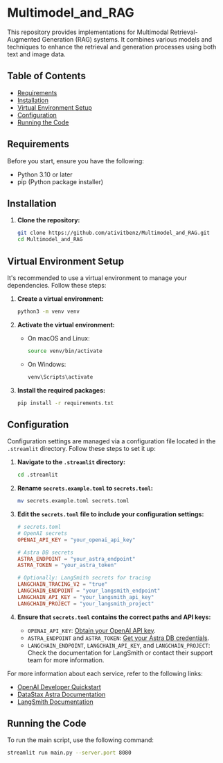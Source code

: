 # Multimodel_and_RAG

This repository provides implementations for Multimodal Retrieval-Augmented Generation (RAG) systems. It combines various models and techniques to enhance the retrieval and generation processes using both text and image data.

## Table of Contents

- [Requirements](#requirements)
- [Installation](#installation)
- [Virtual Environment Setup](#virtual-environment-setup)
- [Configuration](#configuration)
- [Running the Code](#running-the-code)


## Requirements

Before you start, ensure you have the following:

- Python 3.10 or later
- pip (Python package installer)

## Installation

1. **Clone the repository:**

    ```sh
    git clone https://github.com/ativitbenz/Multimodel_and_RAG.git
    cd Multimodel_and_RAG
    ```

## Virtual Environment Setup

It's recommended to use a virtual environment to manage your dependencies. Follow these steps:

1. **Create a virtual environment:**

    ```sh
    python3 -m venv venv
    ```

2. **Activate the virtual environment:**

    - On macOS and Linux:

        ```sh
        source venv/bin/activate
        ```

    - On Windows:

        ```sh
        venv\Scripts\activate
        ```

3. **Install the required packages:**

    ```sh
    pip install -r requirements.txt
    ```

## Configuration

Configuration settings are managed via a configuration file located in the `.streamlit` directory. Follow these steps to set it up:

1. **Navigate to the `.streamlit` directory:**

    ```sh
    cd .streamlit
    ```

2. **Rename `secrets.example.toml` to `secrets.toml`:**

    ```sh
    mv secrets.example.toml secrets.toml
    ```

3. **Edit the `secrets.toml` file to include your configuration settings:**

    ```toml
    # secrets.toml
    # OpenAI secrets
    OPENAI_API_KEY = "your_openai_api_key"

    # Astra DB secrets
    ASTRA_ENDPOINT = "your_astra_endpoint"
    ASTRA_TOKEN = "your_astra_token"

    # Optionally: LangSmith secrets for tracing
    LANGCHAIN_TRACING_V2 = "true"
    LANGCHAIN_ENDPOINT = "your_langsmith_endpoint"
    LANGCHAIN_API_KEY = "your_langsmith_api_key"
    LANGCHAIN_PROJECT = "your_langsmith_project"
    ```

4. **Ensure that `secrets.toml` contains the correct paths and API keys:**

    - `OPENAI_API_KEY`: [Obtain your OpenAI API key](https://openai.com/docs/developer-quickstart/](https://platform.openai.com/api-keys)).
    - `ASTRA_ENDPOINT` and `ASTRA_TOKEN`: [Get your Astra DB credentials](https://docs.datastax.com/en/astra-db-serverless/api-reference/dataapiclient.html).
    - `LANGCHAIN_ENDPOINT`, `LANGCHAIN_API_KEY`, and `LANGCHAIN_PROJECT`: Check the documentation for LangSmith or contact their support team for more information.

For more information about each service, refer to the following links:

- [OpenAI Developer Quickstart]([https://platform.openai.com/docs/quickstart])
- [DataStax Astra Documentation]([https://docs.datastax.com/en/astra-db-serverless/get-started/quickstart.html])
- [LangSmith Documentation]([https://docs.smith.langchain.com/old/tracing])


## Running the Code

To run the main script, use the following command:

```sh
streamlit run main.py --server.port 8080
```
